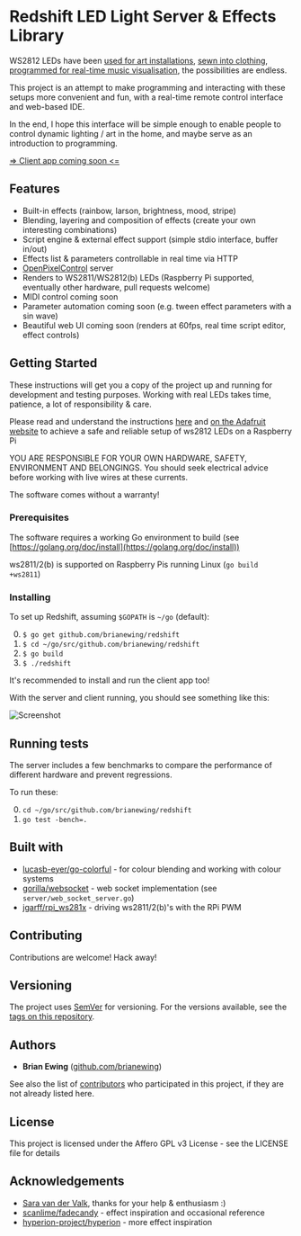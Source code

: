 # Redshift LED Light Server & Effects Library

WS2812 LEDs have been [used for art installations](https://www.youtube.com/watch?v=7_MhvCsibZg), [sewn into clothing](https://learn.adafruit.com/category/flora), [programmed for real-time music visualisation](https://www.youtube.com/watch?v=tnYHr8YYkiM), the possibilities are endless.

This project is an attempt to make programming and interacting with these setups more convenient and fun, with a real-time remote control interface and web-based IDE.

In the end, I hope this interface will be simple enough to enable people to control dynamic lighting / art in the home, and maybe serve as an introduction to programming.

[=> Client app coming soon <=](https://github.com/brianewing/redshift-app)

## Features

* Built-in effects (rainbow, larson, brightness, mood, stripe)
* Blending, layering and composition of effects (create your own interesting combinations)
* Script engine & external effect support (simple stdio interface, buffer in/out)
* Effects list & parameters controllable in real time via HTTP
* [OpenPixelControl](https://github.com/zestyping/openpixelcontrol) server
* Renders to WS2811/WS2812(b) LEDs (Raspberry Pi supported, eventually other hardware, pull requests welcome)
* MIDI control coming soon
* Parameter automation coming soon (e.g. tween effect parameters with a sin wave)
* Beautiful web UI coming soon (renders at 60fps, real time script editor, effect controls)

## Getting Started

These instructions will get you a copy of the project up and running for development and testing purposes. Working with real LEDs takes time, patience, a lot of responsibility & care.

Please read and understand the instructions [here](https://github.com/jgarff/rpi_ws281x) and [on the Adafruit website](https://learn.adafruit.com/adafruit-neopixel-uberguide/best-practices) to achieve a safe and reliable setup of ws2812 LEDs on a Raspberry Pi

YOU ARE RESPONSIBLE FOR YOUR OWN HARDWARE, SAFETY, ENVIRONMENT AND BELONGINGS. 
You should seek electrical advice before working with live wires at these currents.

The software comes without a warranty!

### Prerequisites

The software requires a working Go environment to build (see [https://golang.org/doc/install](https://golang.org/doc/install))

ws2811/2(b) is supported on Raspberry Pis running Linux (`go build +ws2811`)

### Installing

To set up Redshift, assuming `$GOPATH` is `~/go` (default):

0. `$ go get github.com/brianewing/redshift`
0. `$ cd ~/go/src/github.com/brianewing/redshift`
0. `$ go build`
0. `$ ./redshift`

It's recommended to install and run the client app too!

With the server and client running, you should see something like this:

![Screenshot](https://i.imgur.com/FVmPan3.png)

## Running tests

The server includes a few benchmarks to compare the performance of different hardware and prevent regressions.

To run these:

0. `cd ~/go/src/github.com/brianewing/redshift`
0. `go test -bench=.`

## Built with

* [lucasb-eyer/go-colorful](https://github.com/lucasb-eyer/go-colorful) - for colour blending and working with colour systems
* [gorilla/websocket](https://github.com/gorilla/websocket) - web socket implementation (see `server/web_socket_server.go`)
* [jgarff/rpi_ws281x](https://github.com/jgarff/rpi_ws281x) - driving ws2811/2(b)'s with the RPi PWM

## Contributing

Contributions are welcome! Hack away!

## Versioning

The project uses [SemVer](http://semver.org/) for versioning. For the versions available, see the [tags on this repository](https://github.com/brianewing/redshift/tags). 

## Authors

* **Brian Ewing** ([github.com/brianewing](https://github.com/brianewing))

See also the list of [contributors](https://github.com/brianewing/redshift/contributors) who participated in this project, if they are not already listed here.

## License

This project is licensed under the Affero GPL v3 License - see the LICENSE file for details

## Acknowledgements

* [Sara van der Valk](http://www.bananenmelk.nl), thanks for your help & enthusiasm :)
* [scanlime/fadecandy](https://github.com/scanlime/fadecandy) - effect inspiration and occasional reference
* [hyperion-project/hyperion](https://github.com/hyperion-project/hyperion) - more effect inspiration
